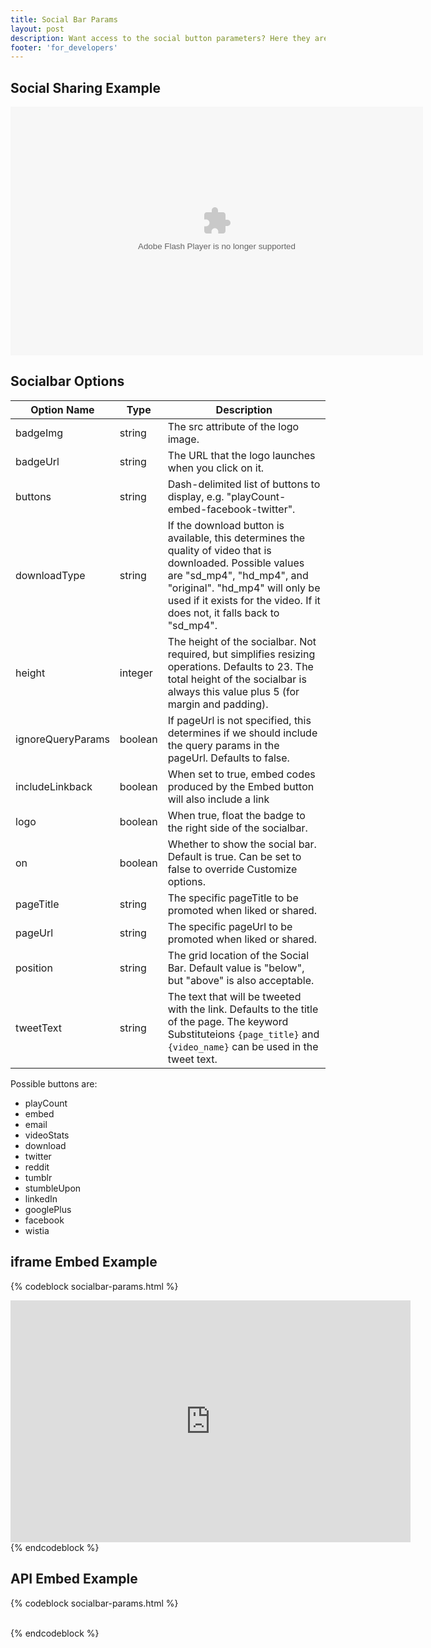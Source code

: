 ```yaml
---
title: Social Bar Params
layout: post
description: Want access to the social button parameters? Here they are in all of their glory. 
footer: 'for_developers'
---
```


## Social Sharing Example

<div id="wistia_4d8229898d" class="wistia_embed" style="width:660px;height:398px;" data-video-width="660" data-video-height="371"><object id="wistia_4d8229898d_seo" classid="clsid:D27CDB6E-AE6D-11cf-96B8-444553540000" style="display:block;height:398px;position:relative;width:660px;"><param name="movie" value="http://embed.wistia.com/flash/embed_player_v2.0.swf?2012-06-01"></param><param name="allowfullscreen" value="true"></param><param name="allowscriptaccess" value="always"></param><param name="bgcolor" value="#000000"></param><param name="wmode" value="opaque"></param><param name="flashvars" value="controlsVisibleOnLoad=true&customColor=4991C4&hdUrl%5Bheight%5D=720&hdUrl%5Btype%5D=hdflv&hdUrl%5Burl%5D=http%3A%2F%2Fembed.wistia.com%2Fdeliveries%2F9367261919e88f155a325dcd9394977344bea46e.bin&hdUrl%5Bwidth%5D=1280&mediaDuration=77.0&stillUrl=http%3A%2F%2Fembed.wistia.com%2Fdeliveries%2Fd88b25fd28dda2795fa3c754f6d08221cfb8b206.jpg%3Fimage_crop_resized%3D660x371&unbufferedSeek=true&videoUrl=http%3A%2F%2Fembed.wistia.com%2Fdeliveries%2Fb0f68b305867f2d052d93795e5f95eefbd5cd9c9.bin"></param><embed src="http://embed.wistia.com/flash/embed_player_v2.0.swf?2012-06-01" allowfullscreen="true" allowscriptaccess="always" bgcolor=#000000 flashvars="controlsVisibleOnLoad=true&customColor=4991C4&hdUrl%5Bheight%5D=720&hdUrl%5Btype%5D=hdflv&hdUrl%5Burl%5D=http%3A%2F%2Fembed.wistia.com%2Fdeliveries%2F9367261919e88f155a325dcd9394977344bea46e.bin&hdUrl%5Bwidth%5D=1280&mediaDuration=77.0&stillUrl=http%3A%2F%2Fembed.wistia.com%2Fdeliveries%2Fd88b25fd28dda2795fa3c754f6d08221cfb8b206.jpg%3Fimage_crop_resized%3D660x371&unbufferedSeek=true&videoUrl=http%3A%2F%2Fembed.wistia.com%2Fdeliveries%2Fb0f68b305867f2d052d93795e5f95eefbd5cd9c9.bin" name="wistia_4d8229898d_html" style="display:block;height:100%;position:relative;width:100%;" type="application/x-shockwave-flash" wmode="opaque"></embed></object></div>
<script charset="ISO-8859-1" src="http://fast.wistia.net/static/concat/E-v1%2Csocialbar-v1.js"></script>
<script>
wistiaEmbed = Wistia.embed("4d8229898d", {
  plugin: {
    "socialbar-v1": {
      buttons: "playCount-embed-email-videoStats-twitter-tumblr-facebook",
      logo: true,
      tweetText: "",
      badgeUrl: "http://wistia.com",
      badgeImage: "http://static.wistia.com/images/badges/wistia_100x96_black.png"
    }
  }
});
</script>
<script charset="ISO-8859-1" src="//fast.wistia.net/embed/medias/4d8229898d/metadata.js"></script>

## Socialbar Options

 Option Name        | Type      | Description
 -----------        | ----      | ----------------------------------------------------------------------------------------------
 badgeImg           | string    | The src attribute of the logo image.
 badgeUrl           | string    | The URL that the logo launches when you click on it.
 buttons            | string    | Dash-delimited list of buttons to display, e.g. "playCount-embed-facebook-twitter".
 downloadType       | string    | If the download button is available, this determines the quality of video that is downloaded. Possible values are "sd_mp4", "hd_mp4", and "original". "hd_mp4" will only be used if it exists for the video. If it does not, it falls back to "sd_mp4".
 height             | integer   | The height of the socialbar. Not required, but simplifies resizing operations. Defaults to 23. The total height of the socialbar is always this value plus 5 (for margin and padding).
 ignoreQueryParams  | boolean   | If pageUrl is not specified, this determines if we should include the query params in the pageUrl. Defaults to false.
 includeLinkback    | boolean   | When set to true, embed codes produced by the Embed button will also include a link 
 logo               | boolean   | When true, float the badge to the right side of the socialbar.
 on                 | boolean   | Whether to show the social bar. Default is true. Can be set to false to override Customize options.
 pageTitle          | string    | The specific pageTitle to be promoted when liked or shared.
 pageUrl            | string    | The specific pageUrl to be promoted when liked or shared.
 position           | string    | The grid location of the Social Bar. Default value is "below", but "above" is also acceptable.
 tweetText          | string    | The text that will be tweeted with the link. Defaults to the title of the page. The keyword Substituteions `{page_title}` and `{video_name}` can be used in the tweet text.

Possible buttons are:

* playCount
* embed
* email
* videoStats
* download
* twitter
* reddit
* tumblr
* stumbleUpon
* linkedIn
* googlePlus
* facebook
* wistia

## iframe Embed Example

{% codeblock socialbar-params.html %}
<iframe src="http://fast.wistia.net/embed/iframe/abcde12345
?plugin%5Bsocialbar-v1%5D%5Bbuttons%5D=embed-twitter-facebook&plugin%5Bsocialbar-v1%5D%5BpageUrl%5D=
http%3A%2F%2Fwistia.com&pageTitle=The%20best%20in%20online%20video%20hosting." 
allowtransparency="true" frameborder="0" scrolling="no" 
class="wistia_embed" name="wistia_embed" width="640" height="387">
</iframe>
{% endcodeblock %}

## API Embed Example

{% codeblock socialbar-params.html %}
<div id="wistia_4d8229898d" class="wistia_embed" style="width:640px;height;387px;">&nbsp;</div>
<script src="//fast.wistia.com/assets/external/E-v1.js"></script>
<script>
wistiaEmbed = Wistia.embed("4d8229898d", {
  plugin: {
    "socialbar-v1": {
      buttons: "embed-twitter-facebook",
      pageUrl: "http://wistia.com",
      pageTitle: "The best in online video hosting."
    }
  }
});
</script>
{% endcodeblock %}
